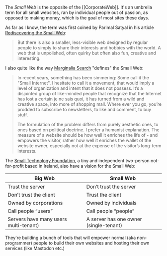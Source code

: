 The _Small Web_ is the opposite of the [[CorporateWeb]]. It's an umbrella term for all small websites, ran by individual people out of passion, as opposed to making money, which is the goal of most sites these days.

As far as I know, the term was first coined by Parimal Satyal in his article [Rediscovering the Small Web](https://neustadt.fr/essays/the-small-web/):

> But there is also a smaller, less-visible web designed by regular people to simply to share their interests and hobbies with the world. A web that is unpolished, often quirky but often also fun, creative and interesting.

I also quite like the way [Marginalia Search](https://www.marginalia.nu/marginalia-search/about/) "defines" the Small Web:

> In recent years, something has been simmering: Some call it the "Small Internet". I hesitate to call it a movement, that would imply a level of organization and intent that it does not possess. It’s a disjointed group of like-minded people that recognize that the Internet has lost a certain je ne sais quoi, it has turned from a wild and creative space, into more of shopping mall. Where ever you go, you’re prodded to subscribe to newsletters, to like and comment, to buy stuff.
>
> The formulation of the problem differs from purely aesthetic ones, to ones based on political doctrine. I prefer a humanist explanation. The measure of a website should be how well it enriches the life of - and empowers the visitor, rather how well it enriches the wallet of the website owner, especially not at the expense of the visitor’s long-term interests.

The [Small Technology Foundation](https://small-tech.org/research-and-development/), a tiny and independent two-person not-for-profit based in Ireland, also have a vision for the Small Web:

| Big Web                               | Small Web                              |
| ------------------------------------- | -------------------------------------- |
| Trust the server                      | Don’t trust the server                 |
| Don’t trust the client                | Trust the client                       |
| Owned by corporations                 | Owned by individuals                   |
| Call people “users”                   | Call people “people”                   |
| Servers have many users multi-tenant) | A server has one owner (single-tenant) |

They're building a bunch of tools that will empower normal (aka non-programmer) people to build their own websites and hosting their own services (like Mastodon etc.)
